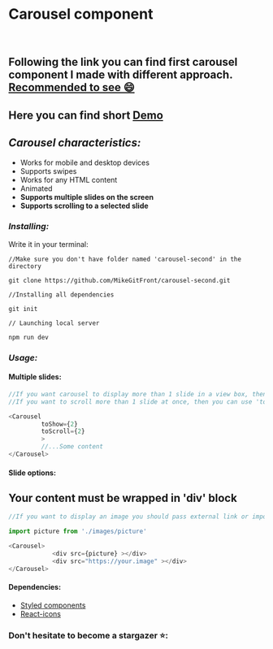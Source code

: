 <h1>Carousel component</h1>
<br>
<h2>Following the link you can find first carousel component I made with different approach. <a href="https://github.com/MikeGitFront/carousel">Recommended to see 😄</a></h2>

<h2>Here you can find short <a href="https://imgur.com/fPIk8fX">Demo</a></h2> 

<h2><i>Carousel characteristics:</i></h2>
 <ul>
  <li>Works for mobile and desktop devices</li>
  <li>Supports swipes</li>
  <li>Works for any HTML content</li>
  <li>Animated</li>
  <li><b>Supports multiple slides on the screen</b></li>
  <li><b>Supports scrolling to a selected slide</b></li>
</ul>

<h3><i>Installing:</i></h3>
Write it in your terminal: 

```terminal
//Make sure you don't have folder named 'carousel-second' in the directory

git clone https://github.com/MikeGitFront/carousel-second.git
```

```terminal
//Installing all dependencies

git init
```

```terminal
// Launching local server

npm run dev
```

<h3><i>Usage:</i></h3>

<h4>Multiple slides:</h4>

```javascript
//If you want carousel to display more than 1 slide in a view box, then you can use 'toShow' attribute with the amount of slides you want to display
//If you want to scroll more than 1 slide at once, then you can use 'toScroll' attribute with the amount of slides you want to scroll

<Carousel
         toShow={2}
         toScroll={2}
         >
         //...Some content
</Carousel>
```
<h4>Slide options:</h4>
<h2>Your content must be wrapped in 'div' block</h2>

```javascript
//If you want to display an image you should pass external link or imported image inside 'src' attribute

import picture from './images/picture'

<Carousel>
            <div src={picture} ></div>
            <div src="https://your.image" ></div>
</Carousel>
```


<h4>Dependencies:</h4>
<ul>
 <li><a href="https://styled-components.com/">Styled components</a></li>
 <li><a href="https://react-icons.github.io/react-icons/" >React-icons</a></li>
</ul>

<h3>Don't hesitate to become a stargazer ⭐:</h3>

